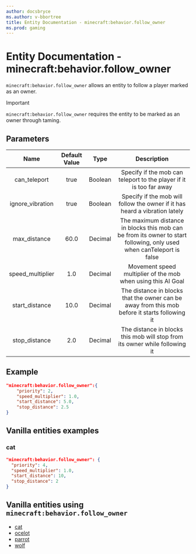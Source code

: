 ```yaml
---
author: docsbryce
ms.author: v-bbortree
title: Entity Documentation - minecraft:behavior.follow_owner
ms.prod: gaming
---
```


# Entity Documentation - minecraft:behavior.follow_owner

`minecraft:behavior.follow_owner` allows an entity to follow a player marked as an owner.

> [!IMPORTANT]
> `minecraft:behavior.follow_owner` requires the entity to be marked as an owner through taming.

## Parameters

| Name| Default Value| Type| Description |
|:-----------:|:-----------:|:-----------:|:-----------:|
| can_teleport| true| Boolean| Specify if the mob can teleport to the player if it is too far away |
| ignore_vibration| true| Boolean| Specify if the mob will follow the owner if it has heard a vibration lately |
| max_distance| 60.0| Decimal| The maximum distance in blocks this mob can be from its owner to start following, only used when canTeleport is false |
| speed_multiplier| 1.0| Decimal| Movement speed multiplier of the mob when using this AI Goal |
| start_distance| 10.0| Decimal| The distance in blocks that the owner can be away from this mob before it starts following it |
| stop_distance| 2.0| Decimal| The distance in blocks this mob will stop from its owner while following it |

## Example

```json
"minecraft:behavior.follow_owner":{
    "priority": 2,
    "speed_multiplier": 1.0,
    "start_distance": 5.0,
    "stop_distance": 2.5
}
```

## Vanilla entities examples

### cat

```json
"minecraft:behavior.follow_owner": {
  "priority": 4,
  "speed_multiplier": 1.0,
  "start_distance": 10,
  "stop_distance": 2
}
```

## Vanilla entities using `minecraft:behavior.follow_owner`

- [cat](../../../../Source/VanillaBehaviorPack_Snippets/entities/cat.md)
- [ocelot](../../../../Source/VanillaBehaviorPack_Snippets/entities/ocelot.md)
- [parrot](../../../../Source/VanillaBehaviorPack_Snippets/entities/parrot.md)
- [wolf](../../../../Source/VanillaBehaviorPack_Snippets/entities/wolf.md)
